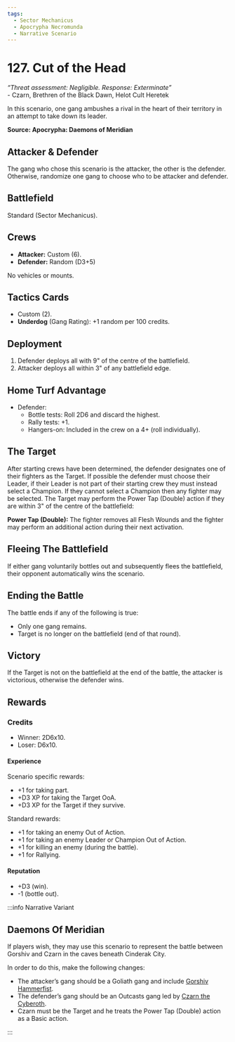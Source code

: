 ```yaml
---
tags:
  - Sector Mechanicus
  - Apocrypha Necromunda
  - Narrative Scenario
---
```


# 127. Cut of the Head

_“Threat assessment: Negligible. Response: Exterminate”_  
\- Czarn, Brethren of the Black Dawn, Helot Cult Heretek

In this scenario, one gang ambushes a rival in the heart of their territory in an attempt to take down its leader.

**Source: Apocrypha: Daemons of Meridian**

## Attacker & Defender

The gang who chose this scenario is the attacker, the other is the defender. Otherwise, randomize one gang to choose who to be attacker and defender.

## Battlefield

Standard (Sector Mechanicus).

## Crews

- **Attacker:** Custom (6).
- **Defender:** Random (D3+5)

No vehicles or mounts.

## Tactics Cards

- Custom (2).
- **Underdog** (Gang Rating): +1 random per 100 credits.

## Deployment

1. Defender deploys all with 9" of the centre of the battlefield.
2. Attacker deploys all within 3" of any battlefield edge.

## Home Turf Advantage

- Defender:
  - Bottle tests: Roll 2D6 and discard the highest.
  - Rally tests: +1.
  - Hangers-on: Included in the crew on a 4+ (roll individually).

## The Target

After starting crews have been determined,
the defender designates one of their fighters as
the Target. If possible the defender must choose
their Leader, if their Leader is not part of their
starting crew they must instead select a Champion.
If they cannot select a Champion then any fighter
may be selected. The Target may perform the Power
Tap (Double) action if they are within 3" of the
centre of the battlefield:

**Power Tap (Double):** The fighter removes all Flesh
Wounds and the fighter may perform an additional
action during their next activation.

## Fleeing The Battlefield

If either gang voluntarily bottles out and subsequently
flees the battlefield, their opponent automatically
wins the scenario.

## Ending the Battle

The battle ends if any of the following is true:

- Only one gang remains.
- Target is no longer on the battlefield (end of that round).

## Victory

If the Target is not on the battlefield at the end of
the battle, the attacker is victorious, otherwise the
defender wins.

## Rewards

### Credits

- Winner: 2D6x10.
- Loser: D6x10.

#### Experience

Scenario specific rewards:

- +1 for taking part.
- +D3 XP for taking the Target OoA.
- +D3 XP for the Target if they survive.

Standard rewards:

- +1 for taking an enemy Out of Action.
- +1 for taking an enemy Leader or Champion Out of Action.
- +1 for killing an enemy (during the battle).
- +1 for Rallying.

#### Reputation

- +D3 (win).
- -1 (bottle out).

:::info Narrative Variant

## Daemons Of Meridian

If players wish, they may use this scenario to
represent the battle between Gorshiv and Czarn
in the caves beneath Cinderak City.

In order to do this, make the following changes:

- The attacker’s gang should be a Goliath gang and include [Gorshiv Hammerfist](/docs/gangs/gang-additions/hired-guns/bounty-hunters/#gorshiv-hammerfist).
- The defender’s gang should be an Outcasts gang led by [Czarn the Cyberoth](/docs/gangs/gang-additions/hired-guns/outlaw-bounty-hunters#czarn-the-cyberoth-outlaw-outcasts-leader).
- Czarn must be the Target and he treats the Power Tap (Double) action as a Basic action.

:::
